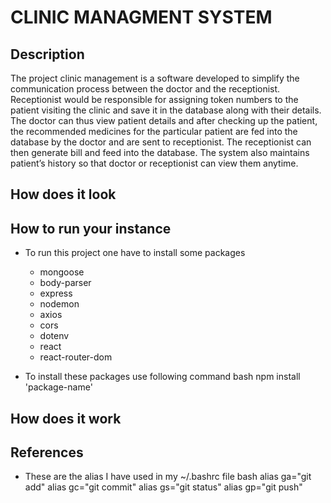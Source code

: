 # CLINIC MANAGMENT SYSTEM

## Description

The project clinic management is a software developed to simplify the communication process between the doctor and the receptionist. Receptionist would be responsible for assigning token numbers to the patient visiting the clinic and save it in the database along with their details.  The doctor can thus view patient details and after checking up the patient, the recommended medicines for the particular patient are fed into the database by the doctor and are sent to receptionist. The receptionist can then generate bill and feed into the database. The system also maintains patient’s history so that doctor or receptionist can view them anytime. 
## How does it look

## How to run your instance

- To run this project one have to install some packages
  - mongoose
  - body-parser
  - express
  - nodemon
  - axios
  - cors
  - dotenv
  - react
  - react-router-dom

- To install these packages use following command
bash
npm install 'package-name'


## How does it work

## References

- These are the alias I have used in my ~/.bashrc file
bash
alias ga="git add"
alias gc="git commit"
alias gs="git status"
alias gp="git push"

